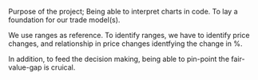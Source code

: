 Purpose of the project;
Being able to interpret charts in code.
To lay a foundation for our trade model(s).

We use ranges as reference.
To identify ranges, we have to identify price changes,
and relationship in price changes identfying the change in %.

In addition, to feed the decision making, being able to
pin-point the fair-value-gap is cruical.
  
